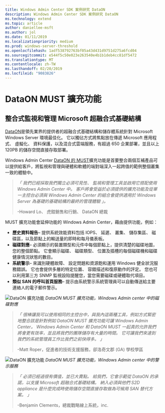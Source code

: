 ```yaml
---
title: Windows Admin Center SDK 案例研究 DataON
description: Windows Admin Center SDK 案例研究 DataON
ms.technology: extend
ms.topic: article
author: daniellee-msft
ms.author: jol
ms.date: 01/11/2019
ms.localizationpriority: medium
ms.prod: windows-server-threshold
ms.openlocfilehash: 1adf538792763bf05a43d431d9751d275a6fcd04
ms.sourcegitcommit: e544f5c50e023e263540e4b1b1deb4cc81df5472
ms.translationtype: MT
ms.contentlocale: zh-TW
ms.lasthandoff: 02/20/2019
ms.locfileid: "9083826"
---
```

# DataON MUST 擴充功能

## 整合式監視和管理 Microsoft 超融合式基礎結構

[DataON](http://www.dataonstorage.com/)是領先業界的提供者的超融合式基礎結構和儲存體系統針對 Microsoft Windows Server 環境最佳化。 它以獨佔方式將焦點放在傳遞 Microsoft 應用程式、 虛擬化、 資料保護，以及混合式雲端服務，有超過 650 企業部署，並且以上 120PB 的儲存空間直接存取部署。

Windows Admin Center [DataON 的 MUST](http://www.dataonstorage.com/must)擴充功能是首要整合兩個互補產品可以提供給客戶，將監視和管理與硬體和軟體的端對端深入一起跨值的範例整個叢集一致的體驗中。

> <cite>「 我們已經採取我們獨立必須可見性、 監視和管理工具並啟用它搭配使用 Windows Admin Center 中。 客戶將會受益於必須提供的擴充功能及從單一主控台必須與 Windows Admin Center 的組合會提供適用於 Windows Server 為基礎的基礎結構的最終的管理體驗 」。</cite>
>
> -Howard Lo、 虎鉗銷售和行銷、 DataON 總裁

MUST 擴充功能會延伸功能的 Windows Admin Center，藉由提供功能，例如：
- **歷史資料報告**– 提供系統效能資料包括 IOPS、 延遲、 叢集、 儲存集區、 磁碟區，以及節點上的輸送量的即時和每月儀表板。
- **磁碟對應**– 必須顯示的裝置類型和元件中每個節點上，提供清楚的磁碟地圖，您的整個節點。 它會顯示磁碟、 磁碟類型、 位置及插槽的每個磁碟機和磁碟健康情況狀態的數目。
- **系統警示**– 來識別硬體故障、 設定問題和資源飽和運用 Windows 健全狀況服務錯誤。 它也會提供多層的特定位置、 容錯描述和復原動作的評定。 您也可以利用第三方 SNMP 監視設陷提醒您，當您需要磁碟或硬體取代項目。
- **類似 SAN 的呼叫首頁服務**– 提示由系統警示系統管理員可以自動傳送給主要連絡人的電子郵件警示。

![DataON 擴充功能](../../media/extend-case-study-dataon/dataon-1.png)
*DataON MUST 擴充功能，Windows Admin center 中的磁碟對應*

> <cite>「 很棒讓我可以使用相同的主控台中，與我內這兩種工具，例如方式緊密地整合該是針對例如 DataON MUST 擴充功能可讓 Windows Admin Center。 Windows Admin Center 和 DataON MUST 一起真的允許我們將會更有效率，並且將我們的團隊儲存有大量的時間。 它可讓我們來達到我們的系統管理員工作比我們之前快得多。 」</cite>
>
> -Matt Roper，促進者的技術支援服務，卻洛奇文郡 (GA) 學校學區

![DataON 擴充功能](../../media/extend-case-study-dataon/dataon-2.png)
*DataON MUST 擴充功能，Windows Admin center 中的警示服務*

> <cite>「 必須已經過很有價值，並已大賣點。 給我們，它會示範從 DataON 的承諾，以支援 Microsoft 超融合式基礎結構。 納入必須與他們 S2D appliance 是什麼完成時使用儲存空間直接存取做為可候用 SAN 替代方案。 」 </cite>
>
> -Benjamin Clements，總裁戰略線上系統，inc.